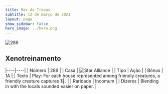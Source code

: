 ```yaml
---
title: Mar de Trevas
subtitle: 12 de março de 2021
layout: page
show_sidebar: false
hero_image: ../hero.png
---
```


![289](https://cdn.keyforgegame.com/media/card_front/pt/496_289_3R4JMH52544P_pt.png)

## Xenotreinamento

|----|----|
| Número | 289 |
| Casa | ![Star Alliance](https://archonarcana.com/images/thumb/7/7d/Star_Alliance.png/22px-Star_Alliance.png "Aliança Estelar") |
| Tipo | Ação |
| Bônus | 1A |
| Texto | Play: For each house represented among friendly creatures, a friendly creature captures 1. |
| Raridade | Incomum |
| Dizeres | Blending in with the locals sounded easier on paper. |
